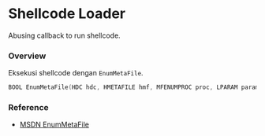 # Shellcode Loader

Abusing callback to run shellcode.

### Overview

Eksekusi shellcode dengan `EnumMetaFile`.

```c++
BOOL EnumMetaFile(HDC hdc, HMETAFILE hmf, MFENUMPROC proc, LPARAM param);
```

### Reference 

- [MSDN EnumMetaFile](https://learn.microsoft.com/en-us/windows/win32/api/wingdi/nf-wingdi-enummetafile)